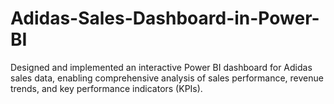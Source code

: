 # Adidas-Sales-Dashboard-in-Power-BI
Designed and implemented an interactive Power BI dashboard for Adidas sales data, enabling comprehensive analysis of sales performance, revenue trends, and key performance indicators (KPIs).
